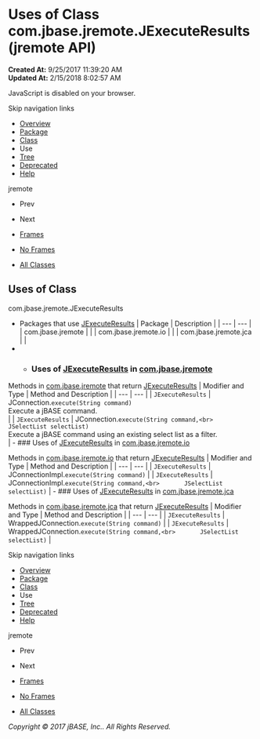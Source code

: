 # Uses of Class com.jbase.jremote.JExecuteResults (jremote   API)

**Created At:** 9/25/2017 11:39:20 AM  
**Updated At:** 2/15/2018 8:02:57 AM  

<!--<br>    try {<br>        if (location.href.indexOf('is-external=true') == -1) {<br>            parent.document.title="Uses of Class com.jbase.jremote.JExecuteResults (jremote   API)";<br>        }<br>    }<br>    catch(err) {<br>    }<br>//-->
JavaScript is disabled on your browser.

Skip navigation links

- [Overview](../../../../overview-summary.html)
- [Package](/30312-jagent/jremote-api)
- [Class](/39248-jremote/com_jbase_jremote_jexecuteresults "class in com.jbase.jremote")
- Use
- [Tree](/39248-jremote/com_jbase_jremote_package-tree)
- [Deprecated](../../../../deprecated-list.html)
- [Help](../../../../help-doc.html)


jremote <br>

- Prev
- Next


- [Frames](../../../../index.html?com/jbase/jremote/class-use//39249-class-use/com_jbase_jremote_class-use_JExecuteResults)
- [No Frames](/39249-class-use/com_jbase_jremote_class-use_JExecuteResults)


- [All Classes](../../../../allclasses-noframe.html)


<!--<br>  allClassesLink = document.getElementById("allclasses\_navbar\_top");<br>  if(window==top) {<br>    allClassesLink.style.display = "block";<br>  }<br>  else {<br>    allClassesLink.style.display = "none";<br>  }<br>  //-->

## Uses of Class
com.jbase.jremote.JExecuteResults

- Packages that use [JExecuteResults](/39248-jremote/com_jbase_jremote_jexecuteresults "class in com.jbase.jremote") | Package | Description |
| --- | --- |
| com.jbase.jremote |   |
| com.jbase.jremote.io |   |
| com.jbase.jremote.jca |   |
- - ### Uses of [JExecuteResults](/39248-jremote/com_jbase_jremote_jexecuteresults "class in com.jbase.jremote") in [com.jbase.jremote](/30312-jagent/jremote-api)


Methods in [com.jbase.jremote](/30312-jagent/jremote-api) that return [JExecuteResults](/39248-jremote/com_jbase_jremote_jexecuteresults "class in com.jbase.jremote") | Modifier and Type | Method and Description |
| --- | --- |
| `JExecuteResults` | JConnection.`execute(String command)`<br>Execute a jBASE command.<br> |
| `JExecuteResults` | JConnection.`execute(String command,<br>       JSelectList selectList)`<br>Execute a jBASE command using an existing select list as a filter.<br> |
    - ### Uses of [JExecuteResults](/39248-jremote/com_jbase_jremote_jexecuteresults "class in com.jbase.jremote") in [com.jbase.jremote.io](/39250-io/com_jbase_jremote_io_package-summary)


Methods in [com.jbase.jremote.io](/39250-io/com_jbase_jremote_io_package-summary) that return [JExecuteResults](/39248-jremote/com_jbase_jremote_jexecuteresults "class in com.jbase.jremote") | Modifier and Type | Method and Description |
| --- | --- |
| `JExecuteResults` | JConnectionImpl.`execute(String command)`  |
| `JExecuteResults` | JConnectionImpl.`execute(String command,<br>       JSelectList selectList)`  |
    - ### Uses of [JExecuteResults](/39248-jremote/com_jbase_jremote_jexecuteresults "class in com.jbase.jremote") in [com.jbase.jremote.jca](/39258-jca/com_jbase_jremote_jca_package-summary)


Methods in [com.jbase.jremote.jca](/39258-jca/com_jbase_jremote_jca_package-summary) that return [JExecuteResults](/39248-jremote/com_jbase_jremote_jexecuteresults "class in com.jbase.jremote") | Modifier and Type | Method and Description |
| --- | --- |
| `JExecuteResults` | WrappedJConnection.`execute(String command)`  |
| `JExecuteResults` | WrappedJConnection.`execute(String command,<br>       JSelectList selectList)`  |

Skip navigation links

- [Overview](../../../../overview-summary.html)
- [Package](/30312-jagent/jremote-api)
- [Class](/39248-jremote/com_jbase_jremote_jexecuteresults "class in com.jbase.jremote")
- Use
- [Tree](/39248-jremote/com_jbase_jremote_package-tree)
- [Deprecated](../../../../deprecated-list.html)
- [Help](../../../../help-doc.html)


jremote <br>

- Prev
- Next


- [Frames](../../../../index.html?com/jbase/jremote/class-use//39249-class-use/com_jbase_jremote_class-use_JExecuteResults)
- [No Frames](/39249-class-use/com_jbase_jremote_class-use_JExecuteResults)


- [All Classes](../../../../allclasses-noframe.html)


<!--<br>  allClassesLink = document.getElementById("allclasses\_navbar\_bottom");<br>  if(window==top) {<br>    allClassesLink.style.display = "block";<br>  }<br>  else {<br>    allClassesLink.style.display = "none";<br>  }<br>  //-->

*Copyright © 2017 jBASE, Inc.. All Rights Reserved.*
